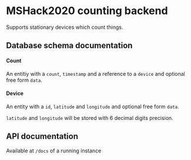 # MSHack2020 counting backend

Supports stationary devices which count things.

## Database schema documentation

#### Count

An entitiy with a `count`, `timestamp` and a reference to a `device` and optional free form `data`.

#### Device

An entity with a `id`, `latitude` and `longitude` and optional free form `data`.

`latitude` and `longitude` will be stored with 6 decimal digits precision.

## API documentation

Available at `/docs` of a running instance
